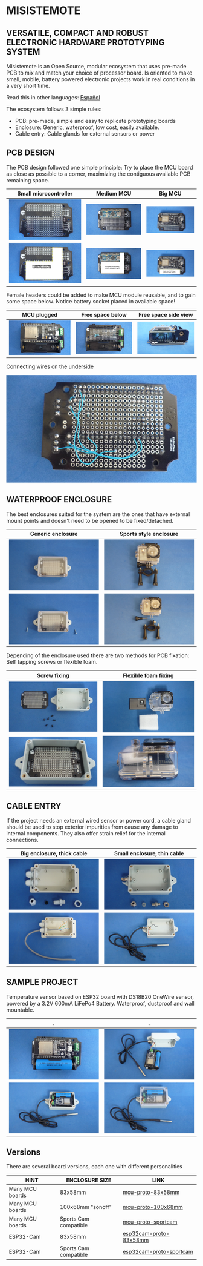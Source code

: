 # MISISTEMOTE

## VERSATILE, COMPACT AND ROBUST ELECTRONIC HARDWARE PROTOTYPING SYSTEM

Misistemote is an Open Source, modular ecosystem that uses pre-made PCB to mix and match your choice of processor board. Is oriented to make small, mobile, battery powered electronic projects work in real conditions in a very short time.

Read this in other languages: [Español](/assets/markdown/README.es.md)

The ecosystem follows 3 simple rules:

* PCB: pre-made, simple and easy to replicate prototyping boards
* Enclosure: Generic, waterproof, low cost, easily available.
* Cable entry: Cable glands for external sensors or power

## PCB DESIGN

The PCB design followed one simple principle: Try to place the MCU board as close as possible to a corner, maximizing the contiguous available PCB remaining space.

Small microcontroller         |Medium MCU                      | Big MCU                 
------------------------------|--------------------------------|-----------------------------
![](/assets/img/dil.jpg)      |![](/assets/img/small.jpg)      |![](/assets/img/big.jpg) 
![](/assets/img/dilspace.png) |![](/assets/img/smallspace.png) |![](/assets/img/bigspace.png)

Female headers could be added to make MCU module reusable, and to gain some space below. Notice battery socket placed in available space!

MCU plugged                      |Free space below                | Free space side view                 
---------------------------------|--------------------------------|------------------------------
![](/assets/img/mcuinsocket.jpg) |![](/assets/img/spacebelow.jpg) |![](/assets/img/spaceside.jpg) 


Connecting wires on the underside

![CONNECTINGWIRES](/assets/img/connections.jpg)

## WATERPROOF ENCLOSURE

The best enclosures suited for the system are the ones that have external mount points and doesn't need to be opened to be fixed/detached.

Generic enclosure                    |Sports style enclosure              
-------------------------------------|------------------------------------
![](/assets/img/genericfixed.jpg)    |![](/assets/img/sportsfixed.jpg)    
![](/assets/img/genericdetached.jpg) |![](/assets/img/sportsdetached.jpg) 

Depending of the enclosure used there are two methods for PCB fixation: Self tapping screws or flexible foam.

Screw fixing                      |Flexible foam fixing               
----------------------------------|------------------------------------
![](/assets/img/boardscrews.Jjpg) |![](/assets/img/boardfoam.jpg)    
![](/assets/img/boardscrewed.jpg) |![](/assets/img/boardfoamclosed.jpg) 

## CABLE ENTRY

If the project needs an external wired sensor or power cord, a cable gland should be used to stop exterior impurities from cause any damage to internal components. They also offer strain relief for the internal connections.

Big enclosure, thick cable       |Small enclosure, thin cable
------------------------------------|------------------------------------
![](/assets/img/cableglandbig.jpg)  |![](/assets/img/cableglandsmall.jpg)    
![](/assets/img/cablebigsealed.jpg) |![](/assets/img/cablesmallsealed.jpg) 

## SAMPLE PROJECT

Temperature sensor based on ESP32 board with DS18B20 OneWire sensor, powered by a 3.2V 600mA LiFePo4 Battery. Waterproof, dustproof and wall mountable.


.                                |.
---------------------------------|------------------------------------
![](/assets/img/sampleproj0.jpg) |![](/assets/img/sampleproj1.jpg)    
![](/assets/img/sampleproj2.jpg) |![](/assets/img/sampleproj3.jpg) 


## Versions

There are several board versions, each one with different personalities


| HINT            | ENCLOSURE SIZE        | LINK                                     
|-----------------|-----------------------|---------------------------------------------------
| Many MCU boards | 83x58mm               | [mcu-proto-83x58mm](/mcu-proto-83x58mm)  
| Many MCU boards | 100x68mm "sonoff"     | [mcu-proto-100x68mm](/mcu-proto-100x68mm)  
| Many MCU boards | Sports Cam compatible | [mcu-proto-sportcam](/mcu-proto-sportcam)  
| ESP32-Cam       | 83x58mm               | [esp32cam-proto-83x58mm](/esp32cam-proto-83x58mm)  
| ESP32-Cam       | Sports Cam compatible | [esp32cam-proto-sportcam](/esp32cam-proto-sportcam)
